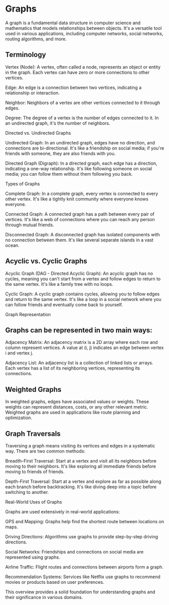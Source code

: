 # Graphs

A graph is a fundamental data structure in computer science and mathematics that models relationships between objects. It's a versatile tool used in various applications, including computer networks, social networks, routing algorithms, and more.

## Terminology

Vertex (Node): A vertex, often called a node, represents an object or entity in the graph. Each vertex can have zero or more connections to other vertices.

Edge: An edge is a connection between two vertices, indicating a relationship or interaction.

Neighbor: Neighbors of a vertex are other vertices connected to it through edges.

Degree: The degree of a vertex is the number of edges connected to it. In an undirected graph, it's the number of neighbors.

Directed vs. Undirected Graphs

Undirected Graph: In an undirected graph, edges have no direction, and connections are bi-directional. It's like a friendship on social media; if you're friends with someone, they are also friends with you.

Directed Graph (Digraph): In a directed graph, each edge has a direction, indicating a one-way relationship. It's like following someone on social media; you can follow them without them following you back.

Types of Graphs

Complete Graph: In a complete graph, every vertex is connected to every other vertex. It's like a tightly knit community where everyone knows everyone.

Connected Graph: A connected graph has a path between every pair of vertices. It's like a web of connections where you can reach any person through mutual friends.

Disconnected Graph: A disconnected graph has isolated components with no connection between them. It's like several separate islands in a vast ocean.

## Acyclic vs. Cyclic Graphs

Acyclic Graph (DAG - Directed Acyclic Graph): An acyclic graph has no cycles, meaning you can't start from a vertex and follow edges to return to the same vertex. It's like a family tree with no loops.

Cyclic Graph: A cyclic graph contains cycles, allowing you to follow edges and return to the same vertex. It's like a loop in a social network where you can follow friends and eventually come back to yourself.

Graph Representation

 ## Graphs can be represented in two main ways:

Adjacency Matrix: An adjacency matrix is a 2D array where each row and column represent vertices. A value at (i, j) indicates an edge between vertex i and vertex j.

Adjacency List: An adjacency list is a collection of linked lists or arrays. Each vertex has a list of its neighboring vertices, representing its connections.

## Weighted Graphs

In weighted graphs, edges have associated values or weights. These weights can represent distances, costs, or any other relevant metric. Weighted graphs are used in applications like route planning and optimization.

 ## Graph Traversals

Traversing a graph means visiting its vertices and edges in a systematic way. There are two common methods:

Breadth-First Traversal: Start at a vertex and visit all its neighbors before moving to their neighbors. It's like exploring all immediate friends before moving to friends of friends.

Depth-First Traversal: Start at a vertex and explore as far as possible along each branch before backtracking. It's like diving deep into a topic before switching to another.

Real-World Uses of Graphs

Graphs are used extensively in real-world applications:

GPS and Mapping: Graphs help find the shortest route between locations on maps.

Driving Directions: Algorithms use graphs to provide step-by-step driving directions.

Social Networks: Friendships and connections on social media are represented using graphs.

Airline Traffic: Flight routes and connections between airports form a graph.

Recommendation Systems: Services like Netflix use graphs to recommend movies or products based on user preferences.

This overview provides a solid foundation for understanding graphs and their significance in various domains.